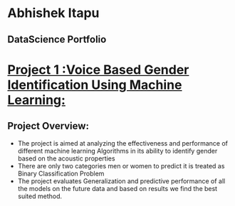 # Abhishek Itapu
## DataScience Portfolio

# [Project 1 :Voice Based Gender Identification Using Machine Learning:](hhttps://github.com/ItapuAbhishek/Project1.io.git)
## Project Overview:
* The project is aimed at analyzing the effectiveness and performance of different machine learning Algorithms in its ability to identify gender based on the acoustic properties
* There are only two categories men or women to predict it is treated as Binary Classification Problem
* The project evaluates Generalization and predictive performance of all the models on the future data and based on results we find the best suited method.

